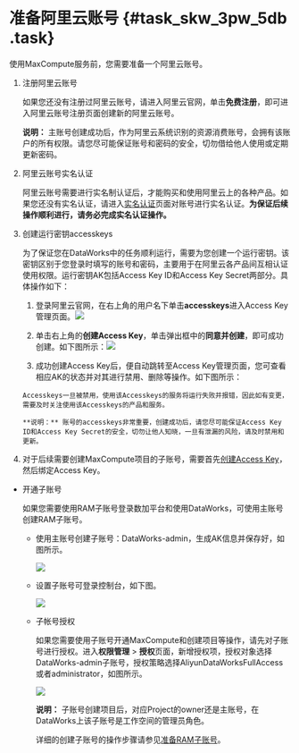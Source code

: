 # 准备阿里云账号 {#task_skw_3pw_5db .task}

使用MaxCompute服务前，您需要准备一个阿里云账号。

1.  注册阿里云账号 

    如果您还没有注册过阿里云账号，请进入阿里云官网，单击**免费注册**，即可进入阿里云账号注册页面创建新的阿里云账号。

    **说明：** 主账号创建成功后，作为阿里云系统识别的资源消费账号，会拥有该账户的所有权限。请您尽可能保证账号和密码的安全，切勿借给他人使用或定期更新密码。

2.  阿里云账号实名认证 

    阿里云账号需要进行实名制认证后，才能购买和使用阿里云上的各种产品。如果您还没有实名认证，请进入[实名认证](https://account-intl.console.aliyun.com/#/secure)页面对账号进行实名认证。**为保证后续操作顺利进行，请务必完成实名认证操作。**

3.  创建运行密钥accesskeys 

    为了保证您在DataWorks中的任务顺利运行，需要为您创建一个运行密钥。该密钥区别于您登录时填写的账号和密码，主要用于在阿里云各产品间互相认证使用权限。运行密钥AK包括Access Key ID和Access Key Secret两部分。具体操作如下：

    1.   登录阿里云官网，在右上角的用户名下单击**accesskeys**进入Access Key管理页面。![](http://static-aliyun-doc.oss-cn-hangzhou.aliyuncs.com/assets/img/11942/15508416511361_zh-CN.png)

 
    2.   单击右上角的**创建Access Key**，单击弹出框中的**同意并创建**，即可成功创建。如下图所示：![](http://static-aliyun-doc.oss-cn-hangzhou.aliyuncs.com/assets/img/11942/15508416511363_zh-CN.png)

 
    3.   成功创建Access Key后，便自动跳转至Access Key管理页面，您可查看相应AK的状态并对其进行禁用、删除等操作。如下图所示： 

        Accesskeys一旦被禁用，使用该Accesskeys的服务将运行失败并报错，因此如有变更，需要及时关注使用该Accesskeys的产品和服务。

        **说明：** 账号的accesskeys非常重要，创建成功后，请您尽可能保证Access Key ID和Access Key Secret的安全，切勿让他人知晓，一旦有泄漏的风险，请及时禁用和更新。

4.   对于后续需要创建MaxCompute项目的子账号，需要首先[创建Access Key](../../../../../intl.zh-CN/准备工作/用户使用子账号.md#section_kdx_f4p_r2b)，然后绑定Access Key。 

-   开通子账号

    如果您需要使用RAM子账号登录数加平台和使用DataWorks，可使用主账号创建RAM子账号。

    -   使用主账号创建子账号：DataWorks-admin，生成AK信息并保存好，如图所示。

        ![](http://static-aliyun-doc.oss-cn-hangzhou.aliyuncs.com/assets/img/11942/155084165138878_zh-CN.png)

    -   设置子账号可登录控制台，如下图。

        ![](http://static-aliyun-doc.oss-cn-hangzhou.aliyuncs.com/assets/img/11942/155084165138879_zh-CN.png)

    -   子帐号授权

        如果您需要使用子账号开通MaxCompute和创建项目等操作，请先对子账号进行授权。进入**权限管理** \> **授权**页面，新增授权项，授权对象选择DataWorks-admin子账号，授权策略选择AliyunDataWorksFullAccess或者administrator，如图所示。

        ![](http://static-aliyun-doc.oss-cn-hangzhou.aliyuncs.com/assets/img/11942/155084165138880_zh-CN.png)

        **说明：** 子账号创建项目后，对应Project的owner还是主账号，在DataWorks上该子账号是工作空间的管理员角色。

        详细的创建子账号的操作步骤请参见[准备RAM子账号](../../../../../intl.zh-CN/准备工作/管理员使用云账号/准备RAM子账号.md#)。


